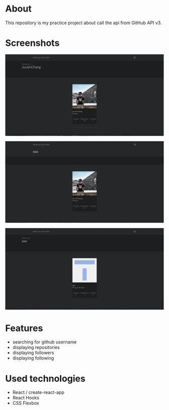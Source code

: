 # About
This repository is my practice project about call the api from GitHub API v3.

# Screenshots
![](/images/github-card-1.png)

![](/images/github-card-2.png)

![](/images/github-card-3.png)

# Features
* searching for github username
* displaying repositories
* displaying followers 
* displaying following

# Used technologies
* React / create-react-app
* React Hooks
* CSS Flexbox